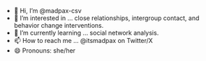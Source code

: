 - 👋 Hi, I’m @madpax-csv
- 👀 I’m interested in ... close relationships, intergroup contact, and behavior change interventions.
- 🌱 I’m currently learning ... social network analysis.
- 📫 How to reach me ... @itsmadpax on Twitter/X
- 😄 Pronouns: she/her

<!---
madpax-csv/madpax-csv is a ✨ special ✨ repository because its `README.md` (this file) appears on your GitHub profile.
You can click the Preview link to take a look at your changes.
--->

